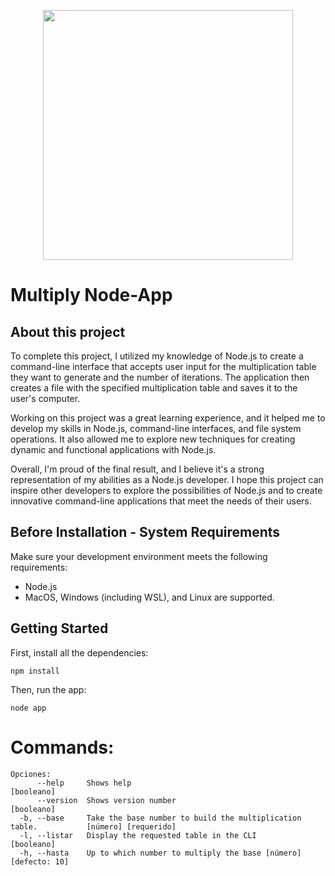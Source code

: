 <p align="center"><img src="https://i.imgur.com/YJEh3pF.png" width="400"></p>

# Multiply Node-App

## About this project

To complete this project, I utilized my knowledge of Node.js to create a command-line interface that accepts user input for the multiplication table they want to generate and the number of iterations. The application then creates a file with the specified multiplication table and saves it to the user's computer.

Working on this project was a great learning experience, and it helped me to develop my skills in Node.js, command-line interfaces, and file system operations. It also allowed me to explore new techniques for creating dynamic and functional applications with Node.js.

Overall, I'm proud of the final result, and I believe it's a strong representation of my abilities as a Node.js developer. I hope this project can inspire other developers to explore the possibilities of Node.js and to create innovative command-line applications that meet the needs of their users.

## Before Installation - System Requirements

Make sure your development environment meets the following requirements:

 - Node.js
 - MacOS, Windows (including WSL), and Linux are supported.

## Getting Started

First, install all the  dependencies:

```
npm install
```

Then, run the app:

```
node app
```


# Commands:

```
Opciones:
      --help     Shows help                                        [booleano]
      --version  Shows version number                            [booleano]
  -b, --base     Take the base number to build the multiplication table.           [número] [requerido]
  -l, --listar   Display the requested table in the CLI                     [booleano]
  -h, --hasta    Up to which number to multiply the base [número] [defecto: 10]
```
